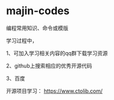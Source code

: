 # majin-codes
编程常用知识、命令或模版

学习过程中，

1、可加入学习相关内容的qq群下载学习资源

2、github上搜索相应的优秀开源代码

3、百度

开源项目学习： https://www.ctolib.com/
